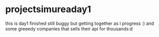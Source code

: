 # projectsimureaday1
this is day1 finished still buggy but getting together as i progress :) and some greeedy companies that sells their api for thousands:d
